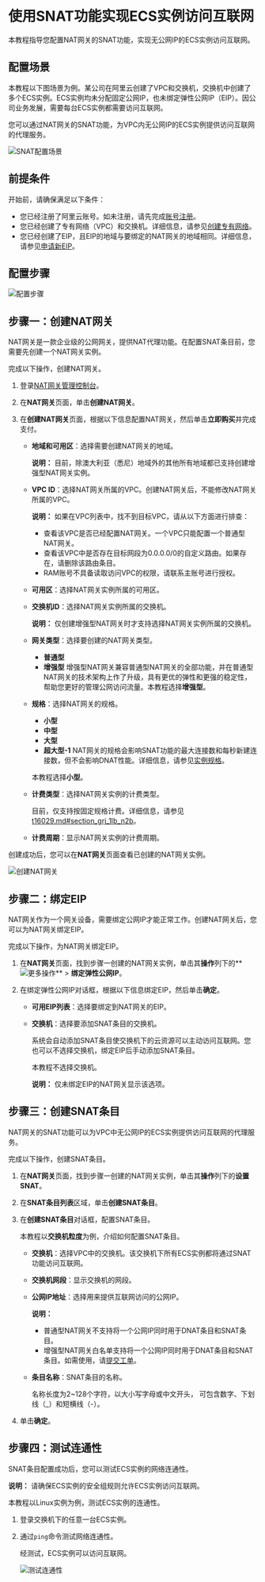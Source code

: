 # 使用SNAT功能实现ECS实例访问互联网

本教程指导您配置NAT网关的SNAT功能，实现无公网IP的ECS实例访问互联网。

## 配置场景

本教程以下图场景为例。某公司在阿里云创建了VPC和交换机，交换机中创建了多个ECS实例。ECS实例均未分配固定公网IP，也未绑定弹性公网IP（EIP）。因公司业务发展，需要每台ECS实例都需要访问互联网。

您可以通过NAT网关的SNAT功能，为VPC内无公网IP的ECS实例提供访问互联网的代理服务。

![SNAT配置场景](https://static-aliyun-doc.oss-accelerate.aliyuncs.com/assets/img/zh-CN/1371359951/p149166.png)

## 前提条件

开始前，请确保满足以下条件：

-   您已经注册了阿里云账号。如未注册，请先完成[账号注册](https://account.alibabacloud.com/register/intl_register.htm)。
-   您已经创建了专有网络（VPC）和交换机。详细信息，请参见[创建专有网络](/intl.zh-CN/专有网络和交换机/管理专有网络/创建专有网络.md)。
-   您已经创建了EIP，且EIP的地域与要绑定的NAT网关的地域相同。详细信息，请参见[申请新EIP](/intl.zh-CN/用户指南/申请EIP/申请新EIP.md)。

## 配置步骤

![配置步骤](https://static-aliyun-doc.oss-accelerate.aliyuncs.com/assets/img/zh-CN/1371359951/p149588.png)

## 步骤一：创建NAT网关

NAT网关是一款企业级的公网网关，提供NAT代理功能。在配置SNAT条目前，您需要先创建一个NAT网关实例。

完成以下操作，创建NAT网关。

1.  登录[NAT网关管理控制台](https://vpc.console.aliyun.com/nat)。

2.  在**NAT网关**页面，单击**创建NAT网关**。

3.  在**创建NAT网关**页面，根据以下信息配置NAT网关，然后单击**立即购买**并完成支付。

    -   **地域和可用区**：选择需要创建NAT网关的地域。

        **说明：** 目前，除澳大利亚（悉尼）地域外的其他所有地域都已支持创建增强型NAT网关实例。

    -   **VPC ID**：选择NAT网关所属的VPC。创建NAT网关后，不能修改NAT网关所属的VPC。

        **说明：** 如果在VPC列表中，找不到目标VPC，请从以下方面进行排查：

        -   查看该VPC是否已经配置NAT网关。一个VPC只能配置一个普通型NAT网关。
        -   查看该VPC中是否存在目标网段为0.0.0.0/0的自定义路由。如果存在，请删除该路由条目。
        -   RAM账号不具备读取访问VPC的权限，请联系主账号进行授权。
    -   **可用区**：选择NAT网关实例所属的可用区。
    -   **交换机ID**：选择NAT网关实例所属的交换机。

        **说明：** 仅创建增强型NAT网关时才支持选择NAT网关实例所属的交换机。

    -   **网关类型**：选择要创建的NAT网关类型。

        -   **普通型**
        -   **增强型**
        增强型NAT网关兼容普通型NAT网关的全部功能，并在普通型NAT网关的技术架构上作了升级，具有更优的弹性和更强的稳定性，帮助您更好的管理公网访问流量。本教程选择**增强型**。

    -   **规格**：选择NAT网关的规格。

        -   **小型**
        -   **中型**
        -   **大型**
        -   **超大型-1**
        NAT网关的规格会影响SNAT功能的最大连接数和每秒新建连接数，但不会影响DNAT性能。详细信息，请参见[实例规格](/intl.zh-CN/用户指南/NAT网关实例/NAT网关实例概述.md)。

        本教程选择**小型**。

    -   **计费类型**：选择NAT网关实例的计费类型。

        目前，仅支持按固定规格计费。详细信息，请参见[t16029.md\#section\_grj\_1lb\_n2b](/intl.zh-CN/产品定价/按量付费.md)。

    -   **计费周期**：显示NAT网关实例的计费周期。

创建成功后，您可以在**NAT网关**页面查看已创建的NAT网关实例。

![创建NAT网关](https://static-aliyun-doc.oss-accelerate.aliyuncs.com/assets/img/zh-CN/2371359951/p149224.png)

## 步骤二：绑定EIP

NAT网关作为一个网关设备，需要绑定公网IP才能正常工作。创建NAT网关后，您可以为NAT网关绑定EIP。

完成以下操作，为NAT网关绑定EIP。

1.  在**NAT网关**页面，找到步骤一创建的NAT网关实例，单击其**操作**列下的**![更多操作](https://static-aliyun-doc.oss-accelerate.aliyuncs.com/assets/img/zh-CN/2081359951/p103337.png)** \> **绑定弹性公网IP**。

2.  在绑定弹性公网IP对话框，根据以下信息绑定EIP，然后单击**确定**。

    -   **可用EIP列表**：选择要绑定到NAT网关的EIP。
    -   **交换机**：选择要添加SNAT条目的交换机。

        系统会自动添加SNAT条目使交换机下的云资源可以主动访问互联网。您也可以不选择交换机，绑定EIP后手动添加SNAT条目。

        本教程不选择交换机。

        **说明：** 仅未绑定EIP的NAT网关显示该选项。


## 步骤三：创建SNAT条目

NAT网关的SNAT功能可以为VPC中无公网IP的ECS实例提供访问互联网的代理服务。

完成以下操作，创建SNAT条目。

1.  在**NAT网关**页面，找到步骤一创建的NAT网关实例，单击其**操作**列下的**设置SNAT**。

2.  在**SNAT条目列表**区域，单击**创建SNAT条目**。

3.  在**创建SNAT条目**对话框，配置SNAT条目。

    本教程以**交换机粒度**为例，介绍如何配置SNAT条目。

    -   **交换机**：选择VPC中的交换机。该交换机下所有ECS实例都将通过SNAT功能访问互联网。
    -   **交换机网段**：显示交换机的网段。
    -   **公网IP地址**：选择用来提供互联网访问的公网IP。

        **说明：**

        -   普通型NAT网关不支持将一个公网IP同时用于DNAT条目和SNAT条目。
        -   增强型NAT网关白名单支持将一个公网IP同时用于DNAT条目和SNAT条目。如需使用，请[提交工单](https://workorder-intl.console.aliyun.com/#/ticket/createIndex)。
    -   **条目名称**：SNAT条目的名称。

        名称长度为2~128个字符，以大小写字母或中文开头， 可包含数字、下划线（\_）和短横线（-）。

4.  单击**确定**。


## 步骤四：测试连通性

SNAT条目配置成功后，您可以测试ECS实例的网络连通性。

**说明：** 请确保ECS实例的安全组规则允许ECS实例访问互联网。

本教程以Linux实例为例，测试ECS实例的连通性。

1.  登录交换机下的任意一台ECS实例。

2.  通过`ping`命令测试网络连通性。

    经测试，ECS实例可以访问互联网。

    ![测试连通性](https://static-aliyun-doc.oss-accelerate.aliyuncs.com/assets/img/zh-CN/1371359951/p149291.png)


